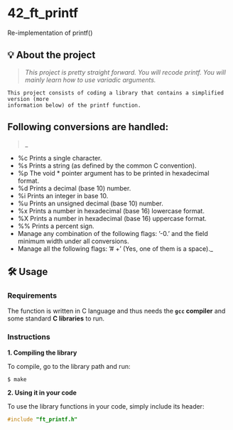 # 42_ft_printf
Re-implementation of printf()

## 💡 About the project

> _This project is pretty straight forward. You will recode printf. You will mainly learn how to use variadic arguments._

	This project consists of coding a library that contains a simplified version (more
	information below) of the printf function.

## Following conversions are handled:
> _
- %c Prints a single character.
- %s Prints a string (as defined by the common C convention).
- %p The void * pointer argument has to be printed in hexadecimal format.
- %d Prints a decimal (base 10) number.
- %i Prints an integer in base 10.
- %u Prints an unsigned decimal (base 10) number.
- %x Prints a number in hexadecimal (base 16) lowercase format.
- %X Prints a number in hexadecimal (base 16) uppercase format.
- %% Prints a percent sign.
- Manage any combination of the following flags: ’-0.’ and the field minimum width
under all conversions.
- Manage all the following flags: ’# +’ (Yes, one of them is a space)._

## 🛠️ Usage

### Requirements

The function is written in C language and thus needs the **`gcc` compiler** and some standard **C libraries** to run.

### Instructions

**1. Compiling the library**

To compile, go to the library path and run:

```shell
$ make
```

**2. Using it in your code**

To use the library functions in your code, simply include its header:

```C
#include "ft_printf.h"
```

